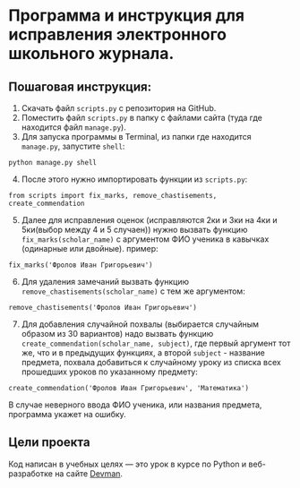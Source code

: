 # Программа и инструкция для исправления электронного школьного журнала.


## Пошаговая инструкция:

1. Скачать файл `scripts.py` с репозитория на GitHub.
2. Поместить файл `scripts.py` в папку с файлами сайта (туда где находится файл `manage.py`).
3. Для запуска программы в Terminal, из папки где находится `manage.py`, запустите  `shell`:
```commandline
python manage.py shell
```

4. После этого нужно импортировать функции из `scripts.py`:
```shell
from scripts import fix_marks, remove_chastisements, create_commendation
```

5. Далее для исправления оценок (исправляются 2ки и 3ки на 4ки и 5ки(выбор между 4 и 5 случаен)) нужно вызвать функцию 
`fix_marks(scholar_name)` с аргументом ФИО ученика в кавычках (одинарные или двойные). пример:
```shell
fix_marks('Фролов Иван Григорьевич')
```

6. Для удаления замечаний вызвать функцию `remove_chastisements(scholar_name)` с тем же аргументом:
```shell
remove_chastisements('Фролов Иван Григорьевич')
```

7. Для добавления случайной похвалы (выбирается случайным образом из 30 вариантов) надо вызвать функцию
`create_commendation(scholar_name, subject)`, где первый аргумент тот же, что и в предыдущих функциях, а второй
`subject` - название предмета, похвала добавиться к случайному уроку из списка всех прошедших уроков по указанному 
предмету:
```shell
create_commendation('Фролов Иван Григорьевич', 'Математика')
```

В случае неверного ввода ФИО ученика, или названия предмета, программа укажет на ошибку.

## Цели проекта

Код написан в учебных целях — это урок в курсе по Python и веб-разработке на сайте [Devman](https://dvmn.org).
